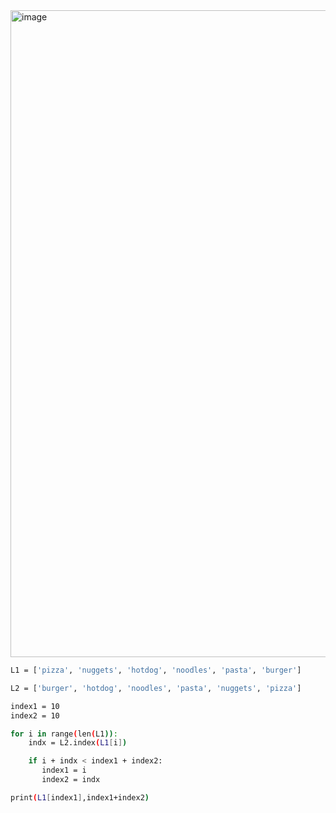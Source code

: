 <img width="1035" alt="image" src="https://github.com/user-attachments/assets/02228ecb-0372-4767-b2c2-548954430604" />


```sh
L1 = ['pizza', 'nuggets', 'hotdog', 'noodles', 'pasta', 'burger']

L2 = ['burger', 'hotdog', 'noodles', 'pasta', 'nuggets', 'pizza']

index1 = 10
index2 = 10

for i in range(len(L1)):
    indx = L2.index(L1[i])

    if i + indx < index1 + index2:
       index1 = i
       index2 = indx

print(L1[index1],index1+index2)
```


